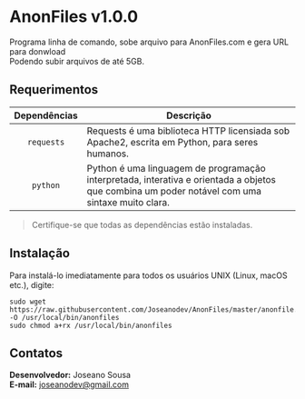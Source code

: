 # AnonFiles v1.0.0

Programa linha de comando, sobe arquivo para AnonFiles.com e gera URL para donwload  
Podendo subir arquivos de até 5GB.

## Requerimentos

| Dependências | Descrição |
| :---: | --- |
| `requests` | Requests é uma biblioteca HTTP licensiada sob Apache2, escrita em Python, para seres humanos. |
| `python` | Python é uma linguagem de programação interpretada, interativa e orientada a objetos que combina um poder notável com uma sintaxe muito clara. |

>Certifique-se que todas as dependências estão instaladas.

## Instalação

Para instalá-lo imediatamente para todos os usuários UNIX (Linux, macOS etc.), digite:

	sudo wget https://raw.githubusercontent.com/Joseanodev/AnonFiles/master/anonfile.py -O /usr/local/bin/anonfiles
	sudo chmod a+rx /usr/local/bin/anonfiles

## Contatos

**Desenvolvedor:** Joseano Sousa  
**E-mail:** joseanodev@gmail.com  
